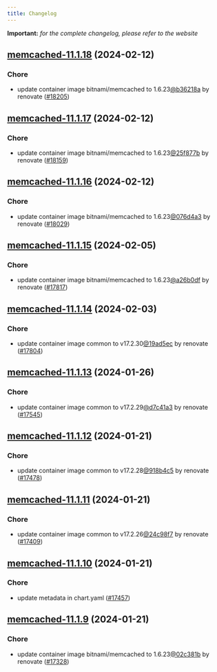 ```yaml
---
title: Changelog
---
```


**Important:**
*for the complete changelog, please refer to the website*




## [memcached-11.1.18](https://github.com/truecharts/charts/compare/memcached-11.1.17...memcached-11.1.18) (2024-02-12)

### Chore



- update container image bitnami/memcached to 1.6.23[@b36218a](https://github.com/b36218a) by renovate ([#18205](https://github.com/truecharts/charts/issues/18205))


## [memcached-11.1.17](https://github.com/truecharts/charts/compare/memcached-11.1.16...memcached-11.1.17) (2024-02-12)

### Chore



- update container image bitnami/memcached to 1.6.23[@25f877b](https://github.com/25f877b) by renovate ([#18159](https://github.com/truecharts/charts/issues/18159))


## [memcached-11.1.16](https://github.com/truecharts/charts/compare/memcached-11.1.15...memcached-11.1.16) (2024-02-12)

### Chore



- update container image bitnami/memcached to 1.6.23[@076d4a3](https://github.com/076d4a3) by renovate ([#18029](https://github.com/truecharts/charts/issues/18029))


## [memcached-11.1.15](https://github.com/truecharts/charts/compare/memcached-11.1.14...memcached-11.1.15) (2024-02-05)

### Chore



- update container image bitnami/memcached to 1.6.23[@a26b0df](https://github.com/a26b0df) by renovate ([#17817](https://github.com/truecharts/charts/issues/17817))


## [memcached-11.1.14](https://github.com/truecharts/charts/compare/memcached-11.1.13...memcached-11.1.14) (2024-02-03)

### Chore



- update container image common to v17.2.30[@19ad5ec](https://github.com/19ad5ec) by renovate ([#17804](https://github.com/truecharts/charts/issues/17804))


## [memcached-11.1.13](https://github.com/truecharts/charts/compare/memcached-11.1.12...memcached-11.1.13) (2024-01-26)

### Chore



- update container image common to v17.2.29[@d7c41a3](https://github.com/d7c41a3) by renovate ([#17545](https://github.com/truecharts/charts/issues/17545))


## [memcached-11.1.12](https://github.com/truecharts/charts/compare/memcached-11.1.11...memcached-11.1.12) (2024-01-21)

### Chore



- update container image common to v17.2.28[@918b4c5](https://github.com/918b4c5) by renovate ([#17478](https://github.com/truecharts/charts/issues/17478))


## [memcached-11.1.11](https://github.com/truecharts/charts/compare/memcached-11.1.10...memcached-11.1.11) (2024-01-21)

### Chore



- update container image common to v17.2.26[@24c98f7](https://github.com/24c98f7) by renovate ([#17409](https://github.com/truecharts/charts/issues/17409))


## [memcached-11.1.10](https://github.com/truecharts/charts/compare/memcached-11.1.9...memcached-11.1.10) (2024-01-21)

### Chore



- update metadata in chart.yaml ([#17457](https://github.com/truecharts/charts/issues/17457))


## [memcached-11.1.9](https://github.com/truecharts/charts/compare/memcached-11.1.8...memcached-11.1.9) (2024-01-21)

### Chore



- update container image bitnami/memcached to 1.6.23[@02c381b](https://github.com/02c381b) by renovate ([#17328](https://github.com/truecharts/charts/issues/17328))

